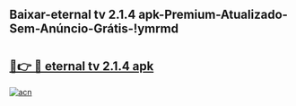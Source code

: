 
## Baixar-eternal tv 2.1.4 apk-Premium-Atualizado-Sem-Anúncio-Grátis-!ymrmd

# <h2><a href="https://andorid.site?title=eternal_tv_2.1.4_apk&ref=27">🔗👉 🔴 eternal tv 2.1.4 apk</a></h2>

[![acn](https://github.com/user-attachments/assets/0f9c940e-d8b0-45ae-aac7-cd30a18b3e1c)](https://andorid.site?title=eternal_tv_2.1.4_apk&ref=27)

